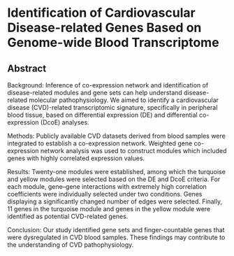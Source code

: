 # Identification of Cardiovascular Disease-related Genes Based on Genome-wide Blood Transcriptome

## Abstract
Background: Inference of co-expression network and identification of disease-related modules and gene sets can help understand disease-related molecular pathophysiology. We aimed to identify a cardiovascular disease (CVD)-related transcriptomic signature, specifically in peripheral blood tissue, based on differential expression (DE) and differential co-expression (DcoE) analyses.

Methods: Publicly available CVD datasets derived from blood samples were integrated to establish a co-expression network. Weighted gene co-expression network analysis was used to construct modules which included genes with highly correlated expression values.

Results: Twenty-one modules were established, among which the turquoise and yellow modules were selected based on the DE and DcoE criteria. For each module, gene–gene interactions with extremely high correlation coefficients were individually selected under two conditions. Genes displaying a significantly changed number of edges were selected. Finally, 11 genes in the turquoise module and genes in the yellow module were identified as potential CVD-related genes.

Conclusion: Our study identified gene sets and finger-countable genes that were dysregulated in CVD blood samples. These findings may contribute to the understanding of CVD pathophysiology.
